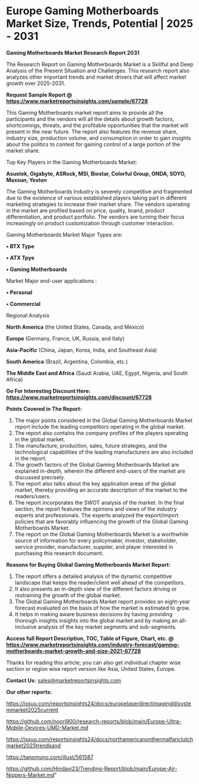 # Europe Gaming Motherboards Market Size, Trends, Potential | 2025 - 2031

<strong>Gaming Motherboards Market Research Report 2031</strong>

The Research Report on Gaming Motherboards Market is a Skillful and Deep Analysis of the Present Situation and Challenges. This research report also analyzes other important trends and market drivers that will affect market growth over 2025-2031.

<strong>Request Sample Report @ <a href=https://www.marketreportsinsights.com/sample/67728>https://www.marketreportsinsights.com/sample/67728</a></strong>

This Gaming Motherboards market report aims to provide all the participants and the vendors will all the details about growth factors, shortcomings, threats, and the profitable opportunities that the market will present in the near future. The report also features the revenue share, industry size, production volume, and consumption in order to gain insights about the politics to contest for gaining control of a large portion of the market share.

Top Key Players in the Gaming Motherboards Market:

<strong>Asustek, Gigabyte, ASRock, MSI, Biostar, Colorful Group, ONDA, SOYO, Maxsun, Yeston</strong>

The Gaming Motherboards Industry is severely competitive and fragmented due to the existence of various established players taking part in different marketing strategies to increase their market share. The vendors operating in the market are profiled based on price, quality, brand, product differentiation, and product portfolio. The vendors are turning their focus increasingly on product customization through customer interaction.

Gaming Motherboards Market Major Types are:

<strong>• BTX Type

• ATX Tpye

• Gaming Motherboards</strong>

Market Major end-user applications :

<strong>• Personal

• Commercial</strong>

Regional Analysis

</u><strong><b>North America</b></strong> (the United States, Canada, and Mexico)

<strong><b>Europe </b></strong>(Germany, France, UK, Russia, and Italy)

<strong><b>Asia-Pacific</b></strong> (China, Japan, Korea, India, and Southeast Asia)

<strong><b>South America</b></strong> (Brazil, Argentina, Colombia, etc.)

<strong><b>The Middle East and Africa</b></strong> (Saudi Arabia, UAE, Egypt, Nigeria, and South Africa)

<strong>Go For Interesting Discount Here: <a href=https://www.marketreportsinsights.com/discount/67728>https://www.marketreportsinsights.com/discount/67728</a></strong>

<strong>Points Covered in The Report:</strong>
<ol>
  <li>The major points considered in the Global Gaming Motherboards Market report include the leading competitors operating in the global market.</li>
  <li>The report also contains the company profiles of the players operating in the global market.</li>
  <li>The manufacture, production, sales, future strategies, and the technological capabilities of the leading manufacturers are also included in the report.</li>
  <li>The growth factors of the Global Gaming Motherboards Market are explained in-depth, wherein the different end-users of the market are discussed precisely.</li>
  <li>The report also talks about the key application areas of the global market, thereby providing an accurate description of the market to the readers/users.</li>
  <li>The report incorporates the SWOT analysis of the market. In the final section, the report features the opinions and views of the industry experts and professionals. The experts analyzed the export/import policies that are favorably influencing the growth of the Global Gaming Motherboards Market.</li>
  <li>The report on the Global Gaming Motherboards Market is a worthwhile source of information for every policymaker, investor, stakeholder, service provider, manufacturer, supplier, and player interested in purchasing this research document.</li>
</ol>
<strong>Reasons for Buying Global Gaming Motherboards Market Report:</strong>

<ol>
  <li>The report offers a detailed analysis of the dynamic competitive landscape that keeps the reader/client well ahead of the competitors.</li>
  <li>It also presents an in-depth view of the different factors driving or restraining the growth of the global market.</li>
  <li>The Global Gaming Motherboards Market report provides an eight-year forecast evaluated on the basis of how the market is estimated to grow.</li>
  <li>It helps in making aware business decisions by having providing thorough insights insights into the global market and by making an all-inclusive analysis of the key market segments and sub-segments.</li>
</ol>
<strong>Access full Report Description, TOC, Table of Figure, Chart, etc. @ <a href=https://www.marketreportsinsights.com/industry-forecast/gaming-motherboards-market-growth-and-size-2021-67728>https://www.marketreportsinsights.com/industry-forecast/gaming-motherboards-market-growth-and-size-2021-67728</a></strong>


Thanks for reading this article; you can also get individual chapter wise section or region wise report version like Asia, United States, Europe.

<strong>Contact Us:</strong>
sales@marketreportsinsights.com

<strong>Our other reports:</strong>

<a href=https://issuu.com/reportsinsights24/docs/europelaserdirectimagingldisystemmarket2025current>https://issuu.com/reportsinsights24/docs/europelaserdirectimagingldisystemmarket2025current</a>

<a href=https://github.com/noori900/research-reports/blob/main/Europe-Ultra-Mobile-Devices-UMD-Market.md>https://github.com/noori900/research-reports/blob/main/Europe-Ultra-Mobile-Devices-UMD-Market.md</a>

<a href=https://issuu.com/reportsinsights24/docs/northamericanonthermalfanclutchmarket2025trendsand>https://issuu.com/reportsinsights24/docs/northamericanonthermalfanclutchmarket2025trendsand</a>

<a href=https://tanomuno.com/illust/561587>https://tanomuno.com/illust/561587</a>

<a href=https://github.com/Hindavi23/Trending-Report/blob/main/Europe-Air-Nippers-Market.md>https://github.com/Hindavi23/Trending-Report/blob/main/Europe-Air-Nippers-Market.md</a>"

